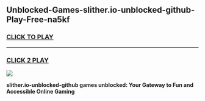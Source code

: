 
## Unblocked-Games-slither.io-unblocked-github-Play-Free-na5kf
<h3>
<a href="https://premium76.site?title=slither.io-unblocked-github&ref=23A">CLICK TO PLAY</a></h3>
<hr>

<h3>
<a href="https://premium76.site?title=slither.io-unblocked-github&ref=23A">CLICK 2 PLAY</a>
  
</h3>

<a href="https://premium76.site?title=slither.io-unblocked-github&ref=23A"><img src="https://clearcache.store/games.png"></a>


**slither.io-unblocked-github games unblocked: Your Gateway to Fun and Accessible Online Gaming**
